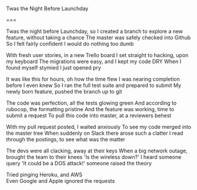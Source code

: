 Twas the Night Before Launchday

===

Twas the night before Launchday, so I created a branch
to explore a new feature, without taking a chance
The master was safely checked into Github
So I felt fairly confident I would do nothing too dumb

With fresh user stories, in a new Trello board
I set straight to hacking, upon my keyboard
The migrations were easy, and I kept my code DRY
When I found myself stymied I just opened pry

It was like this for hours, oh how the time flew
I was nearing completion before I even knew
So I ran the full test suite and prepared to submit
My newly born feature, pushed the branch up to git

The code was perfection, all the tests glowing green
And according to rubocop, the formatting pristine
And the feature was working, time to submit a request
To pull this code into master, at a reviewers behest

With my pull request posted, I waited anxiously
To see my code merged into the master tree
When suddenly on Slack there arose such a clatter
I read through the postings, to see what was the matter

The devs were all clacking, away at their keys
When a big network outage, brought the team to their knees
'Is the wireless down?' I heard someone query
'It could be a DOS attack!' someone raised the theory

Tried pinging Heroku, and AWS  
Even Google and Apple ignored the requests